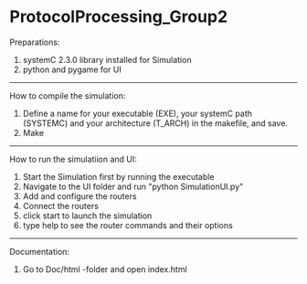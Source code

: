 ProtocolProcessing_Group2
=========================

Preparations:

1. systemC 2.3.0 library installed for Simulation
2. python and pygame for UI

_________________________
How to compile the simulation:

1. Define a name for your executable (EXE), your systemC path (SYSTEMC) and your architecture (T_ARCH) in the makefile, and save.
2. Make

_________________________
How to run the simulatiion and UI:

1. Start the Simulation first by running the executable
2. Navigate to the UI folder and run "python SimulationUI.py"
3. Add and configure the routers
4. Connect the routers
5. click start to launch the simulation
6. type help to see the router commands and their options

_________________________
Documentation:

1. Go to Doc/html -folder and open index.html
